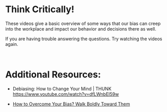 # Think Critically!

These videos give a basic overview of some ways that our bias can creep into the workplace and impact our behavior and decisions there as well. 

If you are having trouble answering the questions. Try watching the videos again. 

<br>

# Additional Resources:
- Debiasing: How to Change Your Mind | THUNK
https://www.youtube.com/watch?v=dfLWnbEI59w

- <a href="https://www.ted.com/talks/verna_myers_how_to_overcome_our_biases_walk_boldly_toward_them?utm_campaign=tedspread&utm_medium=referral&utm_source=tedcomshare">How to Overcome Your Bias? Walk Boldly Toward Them</a>

